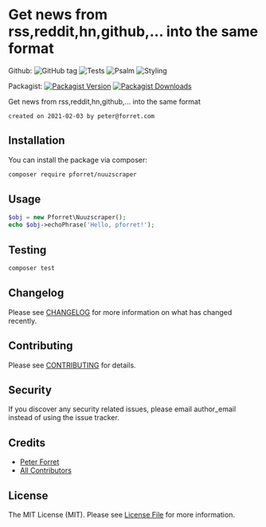 # Get news from rss,reddit,hn,github,... into the same format

Github: 
![GitHub tag](https://img.shields.io/github/v/tag/pforret/nuuzscraper)
![Tests](https://github.com/pforret/nuuzscraper/workflows/Run%20Tests/badge.svg)
![Psalm](https://github.com/pforret/nuuzscraper/workflows/Detect%20Psalm%20warnings/badge.svg)
![Styling](https://github.com/pforret/nuuzscraper/workflows/Check%20&%20fix%20styling/badge.svg)

Packagist: 
[![Packagist Version](https://img.shields.io/packagist/v/pforret/nuuzscraper.svg?style=flat-square)](https://packagist.org/packages/pforret/nuuzscraper)
[![Packagist Downloads](https://img.shields.io/packagist/dt/pforret/nuuzscraper.svg?style=flat-square)](https://packagist.org/packages/pforret/nuuzscraper)

Get news from rss,reddit,hn,github,... into the same format

	created on 2021-02-03 by peter@forret.com

## Installation

You can install the package via composer:

```bash
composer require pforret/nuuzscraper
```

## Usage

``` php
$obj = new Pforret\Nuuzscraper();
echo $obj->echoPhrase('Hello, pforret!');
```

## Testing

``` bash
composer test
```

## Changelog

Please see [CHANGELOG](CHANGELOG.md) for more information on what has changed recently.

## Contributing

Please see [CONTRIBUTING](CONTRIBUTING.md) for details.

## Security

If you discover any security related issues, please email author_email instead of using the issue tracker.

## Credits

- [Peter Forret](https://github.com/pforret)
- [All Contributors](../../contributors)

## License

The MIT License (MIT). Please see [License File](LICENSE.md) for more information.
